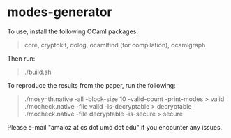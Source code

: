 modes-generator
===============
To use, install the following OCaml packages:

> core, cryptokit, dolog, ocamlfind (for compilation), ocamlgraph

Then run:

> ./build.sh

To reproduce the results from the paper, run the following:

> ./mosynth.native -all -block-size 10 -valid-count -print-modes > valid
> ./mocheck.native -file valid -is-decryptable > decryptable
> ./mocheck.native -file decryptable -is-secure > secure

Please e-mail "amaloz at cs dot umd dot edu" if you encounter any issues.
